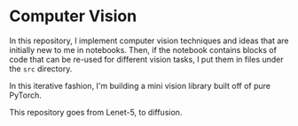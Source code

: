 # Computer Vision

In this repository, I implement computer vision techniques and ideas that are initially new to me in notebooks. 
Then, if the notebook contains blocks of code that can be re-used for different vision tasks, I put them in files 
under the `src` directory. 

In this iterative fashion, I'm building a mini vision library built off of pure PyTorch. 

This repository goes from Lenet-5, to diffusion. 
